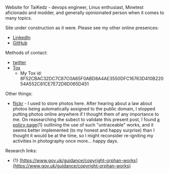 <!-- 
.. title: Welcome!
.. slug: index
.. date: 2017-04-08 20:11:28 UTC+01:00
.. tags: 
.. category: 
.. link: 
.. description: 
.. type: text
-->

Website for TaiKedz - devops engineer, Linux enthusiast, Minetest aficionado and modder, and generally opinioinated person when it comes to many topics.

Site under construction as it were. Please see my other online presences:

* [LinkedIn](https://linkedin.com/in/taikedz)
* [GitHub](https://github.com/taikedz)

Methods of contact:

* [twitter](https://twitter.com)
* [Tox](https://tox.chat/download.html)
	* My Tox id: 8F52CBAC32DC7C87C0A65F0ABD8A4AE3550DFC16763D410B22054A552C81CE7E72D6D065D451

Other things:

* [flickr](https://www.flickr.com/photos/ducakedhare/) - I used to store photos here. After hearing about a law about photos being automatically assigned to the public domain, I stopped putting photos online anywhere if I thought them of any importance to me. On reasearching the subect to validate this present post, I found [a policy page](https://www.gov.uk/guidance/copyright-orphan-works){1} outlining the use of such "untraceable" works, and it seems better implemented (to my honest and happy surprise) than I thought it would be at the time, so I might reconsider re-igniting my activities in photography once more... happy days.



Research links:

* {1} [https://www.gov.uk/guidance/copyright-orphan-works](https://www.gov.uk/guidance/copyright-orphan-works)

